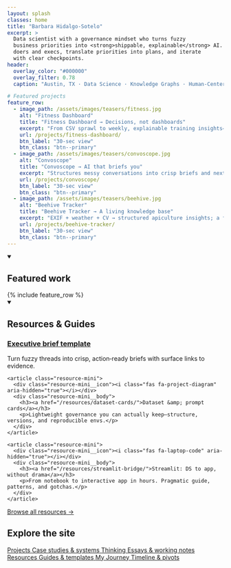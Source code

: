 ```yaml
---
layout: splash
classes: home
title: "Barbara Hidalgo-Sotelo"
excerpt: >
  Data scientist with a governance mindset who turns fuzzy
  business priorities into <strong>shippable, explainable</strong> AI. I sit with
  doers and execs, translate priorities into plans, and iterate
  with clear checkpoints.
header:
  overlay_color: "#000000"
  overlay_filter: 0.78
  caption: "Austin, TX · Data Science · Knowledge Graphs · Human‑Centered AI"

# Featured projects
feature_row:
  - image_path: /assets/images/teasers/fitness.jpg
    alt: "Fitness Dashboard"
    title: "Fitness Dashboard → Decisions, not dashboards"
    excerpt: "From CSV sprawl to weekly, explainable training insights—consistency metrics, deltas, and trend‑break detection."
    url: /projects/fitness-dashboard/
    btn_label: "30-sec view"
    btn_class: "btn--primary"
  - image_path: /assets/images/teasers/convoscope.jpg
    alt: "Convoscope"
    title: "Convoscope → AI that briefs you"
    excerpt: "Structures messy conversations into crisp briefs and next‑step checklists; retrieval without hallucination theater."
    url: /projects/convoscope/
    btn_label: "30-sec view"
    btn_class: "btn--primary"
  - image_path: /assets/images/teasers/beehive.jpg
    alt: "Beehive Tracker"
    title: "Beehive Tracker → A living knowledge base"
    excerpt: "EXIF + weather + CV → structured apiculture insights; a friendly UI over a knowledge graph."
    url: /projects/beehive-tracker/
    btn_label: "30-sec view"
    btn_class: "btn--primary"
---
```


<!-- =======================
     Featured Work
     ======================= -->
<div class="home-section">
  <details class="home-accordion" markdown="1" open>
  <summary><h2>Featured work</h2></summary>
  {% include feature_row %}
</details>
</div>



<!-- =======================
     Resources & Guides (home minis)
     ======================= -->
<div class="home-section">
  <details class="home-accordion" markdown="1" open>
  <summary><h2>Resources &amp; Guides</h2></summary>

  <div class="resource-minis">
    <article class="resource-mini">
      <div class="resource-mini__icon"><i class="fas fa-file-alt" aria-hidden="true"></i></div>
      <div class="resource-mini__body">
        <h3><a href="/resources/executive-brief/">Executive brief template</a></h3>
        <p>Turn fuzzy threads into crisp, action‑ready briefs with surface links to evidence.</p>
      </div>
    </article>

    <article class="resource-mini">
      <div class="resource-mini__icon"><i class="fas fa-project-diagram" aria-hidden="true"></i></div>
      <div class="resource-mini__body">
        <h3><a href="/resources/dataset-cards/">Dataset &amp; prompt cards</a></h3>
        <p>Lightweight governance you can actually keep—structure, versions, and reproducible envs.</p>
      </div>
    </article>

    <article class="resource-mini">
      <div class="resource-mini__icon"><i class="fas fa-laptop-code" aria-hidden="true"></i></div>
      <div class="resource-mini__body">
        <h3><a href="/resources/streamlit-bridge/">Streamlit: DS to app, without drama</a></h3>
        <p>From notebook to interactive app in hours. Pragmatic guide, patterns, and gotchas.</p>
      </div>
    </article>
  </div>

  <p class="home-cta">
  <a class="link-more" href="/resources/">Browse all resources →</a>
  </p>
  </details>
</div>

<!-- =======================
     Explore the site (Option B: brand‑tinted chips)
     ======================= -->
<div class="home-section">
  <h2 class="sr-only">Explore the site</h2>
  <nav class="explore-chips" aria-label="Primary sections">
    <a class="chip chip--projects" href="/projects/">
      <span class="chip__title">Projects</span>
      <span class="chip__desc">Case studies &amp; systems</span>
    </a>
    <a class="chip chip--thinking" href="/thinking/">
      <span class="chip__title">Thinking</span>
      <span class="chip__desc">Essays &amp; working notes</span>
    </a>
    <a class="chip chip--resources" href="/resources/">
      <span class="chip__title">Resources</span>
      <span class="chip__desc">Guides &amp; templates</span>
    </a>
    <a class="chip chip--journey" href="/my-journey/">
      <span class="chip__title">My Journey</span>
      <span class="chip__desc">Timeline &amp; pivots</span>
    </a>
  </nav>
</div>
